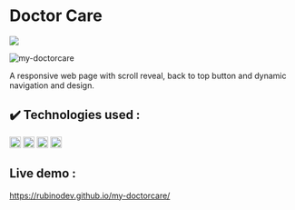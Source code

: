# Doctor Care
<p align="left">
  
<img src="http://img.shields.io/static/v1?label=STATUS&message=FINISHED&color=GREEN&style=for-the-badge"/>
</p>

![my-doctorcare](https://user-images.githubusercontent.com/105171818/175978074-8081e605-39d3-4c87-9f2b-9eed62779a6c.png)



A responsive web page with scroll reveal, back to top button and dynamic navigation and design.
## ✔️ Technologies used : 

<code><img height="20" src="https://user-images.githubusercontent.com/105171818/172701796-b20dcb4c-05ac-4325-95b9-92be741848ca.png" title="HTML"></code>
<code><img height="20" src="https://user-images.githubusercontent.com/105171818/172703361-f53520bc-1db4-4a45-af4b-36e797bfe3ba.png" title="CSS"></code>
<code><img height="20" src="https://user-images.githubusercontent.com/105171818/175978328-253c2c24-2abf-42b2-8cb6-17e6454e5539.png" title="JavaScript"></code>
<code><img height="20" src="https://user-images.githubusercontent.com/105171818/172874428-4256946b-2e5f-439f-9ff0-704460c764a7.png" title="VS Code"></code>

## Live demo :
https://rubinodev.github.io/my-doctorcare/





